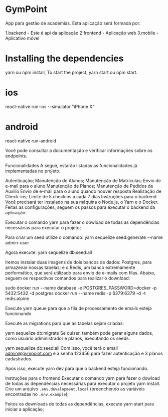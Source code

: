 # GymPoint

App para gestão de academias.
Esta aplicação será formada por:

1.backend - Este  é api da aplicação
2.frontend - Aplicação web
3.mobile - Aplicativo móvel

# Installing the dependencies

yarn ou npm install,
To start the project,
yarn start ou npm start.


# ios
react-native run-ios --simulator "iPhone X"

# android
react-native run-android


Você pode consultar a documentação e verificar informações sobre os endpoints.

Funcionalidades
A seguir, estarão listadas as funcionalidades já implementadas no projeto.

Autenticação;
Manutenção de Alunos;
Manutenção de Matrículas;
Envio de e-mail para o aluno
Manutenção de Planos;
Manutenção de Pedidos de Auxílio
Envio de e-mail para o aluno quando houver resposta
Realização de Check-ins;
Limite de 5 checkins a cada 7 dias
Instruções para o backend
Você precisará ter instalado na sua máquina o Node.js, o Yarn e o Docker. Feitas as configurações, seguem os passos para executar o backend da aplicação:

Executar o comando yarn para fazer o dowload de todas as dependências necessárias para executar o projeto;

Para criar um seed utilize o comando:
yarn sequelize seed:generate --name admin-user

Agora execute:
yarn sequelize db:seed:all

Iremos instalar duas imagens de dois bancos de dados: Postgres, para armazenar nossas tabelas; e o Redis, um banco extremamente performático, que será utilizado para envio de e-mails com filas. Abaixo, seguem os respectivos comandos para realizar o download:

sudo docker run --name database -e POSTGRES_PASSWORD=docker -p 5432:5432 -d postgres
docker run --name redis -p 6379:6379 -d -t redis:alpine

Execute yarn queue para que a fila de processamento de emails esteja funcionando.

Execute as migrations para que as tabelas sejam criadas:

yarn sequelize db:migrate
Se quiser, também pode gerar alguns dados, como usuário administrador e planos, executando os seeds:

yarn sequelize db:seed:all
Com isso, você terá o email admin@gympoint.com e a senha 123456 para fazer autenticação e 3 planos cadastrados.

Após isso, execute yarn dev para que o backend esteja funcionando.

Instruções para o frontend
Executar o comando yarn para fazer o dowload de todas as dependências necessárias para executar o projeto yarn install. Crie um  arquivo `.env.development.local` (preenchendo as variáveis encontradas no `.env.example`);

Feitos os downloads de todas as dependências, execute yarn start para iniciar a aplicação;
